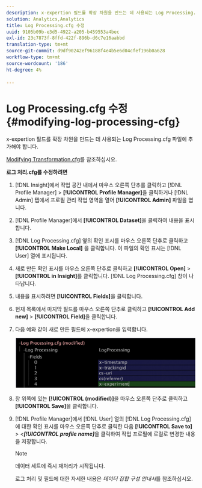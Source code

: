 ```yaml
---
description: x-expertion 필드를 확장 차원을 만드는 데 사용되는 Log Processing.cfg 파일에 추가해야 합니다.
solution: Analytics,Analytics
title: Log Processing.cfg 수정
uuid: 9105b09b-e3d5-4922-a205-b459553a4bec
exl-id: 23c7873f-8ffd-422f-896b-d6c7e16aabbd
translation-type: tm+mt
source-git-commit: d9df90242ef96188f4e4b5e6d04cfef196b0a628
workflow-type: tm+mt
source-wordcount: '186'
ht-degree: 4%

---
```


# Log Processing.cfg 수정{#modifying-log-processing-cfg}

x-expertion 필드를 확장 차원을 만드는 데 사용되는 Log Processing.cfg 파일에 추가해야 합니다.

[Modifying Transformation.cfg](../../../home/c-undst-ctrld-exp/c-vw-rslts/t-mod-trfmtn.md#task-d61b02853a82492c9a76e3c5fe8a3fb6)를 참조하십시오.

**로그 처리.cfg를 수정하려면**

1. [!DNL Insight]에서 작업 공간 내에서 마우스 오른쪽 단추를 클릭하고 [!DNL Profile Manager] > **[!UICONTROL Profile Manager]**&#x200B;을 클릭하거나 [!DNL Admin] 탭에서 프로필 관리 작업 영역을 열어 **[!UICONTROL Admin]** 파일을 엽니다.
1. [!DNL Profile Manager]에서 **[!UICONTROL Dataset]**&#x200B;을 클릭하여 내용을 표시합니다.
1. [!DNL Log Processing.cfg] 옆의 확인 표시를 마우스 오른쪽 단추로 클릭하고 **[!UICONTROL Make Local]** 을 클릭합니다. 이 파일의 확인 표시는 [!DNL User] 열에 표시됩니다.
1. 새로 만든 확인 표시를 마우스 오른쪽 단추로 클릭하고 **[!UICONTROL Open]** > **[!UICONTROL in Insight]**&#x200B;를 클릭합니다. [!DNL Log Processing.cfg] 창이 나타납니다.
1. 내용을 표시하려면 **[!UICONTROL Fields]**&#x200B;을 클릭합니다.
1. 현재 목록에서 마지막 필드를 마우스 오른쪽 단추로 클릭하고 **[!UICONTROL Add new]** > **[!UICONTROL Field]**&#x200B;을 클릭합니다.
1. 다음 예와 같이 새로 만든 필드에 x-expertion을 입력합니다.

   ![단계 정보](assets/logprocessing.png)

1. 창 위쪽에 있는 **[!UICONTROL (modified)]**&#x200B;을 마우스 오른쪽 단추로 클릭하고 **[!UICONTROL Save]**&#x200B;을 클릭합니다.
1. [!DNL Profile Manager]에서 [!DNL User] 열의 [!DNL Log Processing.cfg]에 대한 확인 표시를 마우스 오른쪽 단추로 클릭한 다음 **[!UICONTROL Save to]** > *&lt;**[!UICONTROL profile name]***&#x200B;을 클릭하여 작업 프로필에 로컬로 변경한 내용을 저장합니다.

   >[!NOTE]
   >
   >데이터 세트에 즉시 재처리가 시작됩니다.

   로그 처리 및 필드에 대한 자세한 내용은 *데이터 집합 구성 안내서*&#x200B;를 참조하십시오.
